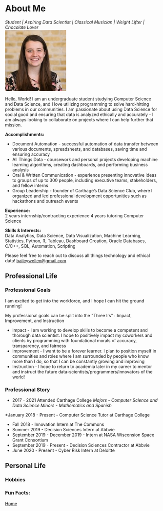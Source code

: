 # About Me  
*Student | Aspiring Data Scientist | Classical Musician | Weight Lifter | Chocolate Lover*  
![Headshot](headshot.jpg)  

Hello, World! I am an undergraduate student studying Computer Science and Data Science, and I love utilizing programming to solve hard-hitting problems in our communities. I am passionate about using Data Science for social good and ensuring that data is analyzed ethically and accurately - I am always looking to collaborate on projects where I can help further that mission.

**Accomplishments:**  
* Document Automation - successful automation of data transfer between various documents, spreadsheets, and databases, saving time and ensuring accuracy  
* All Things Data - coursework and personal projects developing machine learning algorithms, creating dashboards, and performing business analysis  
* Oral & Written Communication - experience presenting innovative ideas to groups of up to 300 people, including executive teams, stakeholders, and fellow interns  
* Group Leadership - founder of Carthage’s Data Science Club, where I organized and led professional development opportunities such as hackathons and outreach events  

**Experience:**  
2 years internship/contracting experience
4 years tutoring Computer Science

**Skills & Interests:**  
Data Analytics, Data Science, Data Visualization, Machine Learning, Statistics, Python, R, Tableau, Dashboard Creation, Oracle Databases, C/C++, SQL, Automation, Scripting

Please feel free to reach out to discuss all things technology and ethical data!
baileywellen@gmail.com

## Professional Life  

### Professional Goals

I am excited to get into the workforce, and I hope I can hit the ground running! 

My professional goals can be split into the "Three I's" : Impact, Improvement, and Instruction

* Impact - I am working to develop skills to become a competent and thorough data scientist. I hope to positively impact my coworkers and clients by programming with foundational morals of accuracy, transparency, and fairness  
* Improvement - I want to be a forever learner. I plan to position myself in communities and roles where I am surrounded by people who know more than I do, so that I can be constantly growing and improving   
* Instruction - I hope to return to academia later in my career to mentor and instruct the future data-scientists/programmers/innovators of the world!  

### Professional Story

* 2017 - 2021 Attended Carthage College
*Majors - Computer Science and Data Science*
*Minors - Mathematics and Spanish*

*January 2018 - Present - Computer Science Tutor at Carthage College
* Fall 2018 - Innovation Intern at The Commons
* Summer 2019 - Decision Sciences Intern at Abbvie
* September 2019 - December 2019 - Intern at NASA Wisconsion Space Grant Consortium 
* September 2019 - Present - Decision Sciences Contractor at Abbvie
* June 2020 - Present - Cyber Risk Intern at Deloitte

## Personal Life  

### Hobbies 

### Fun Facts:


 



 
 
[Home](index.md)
